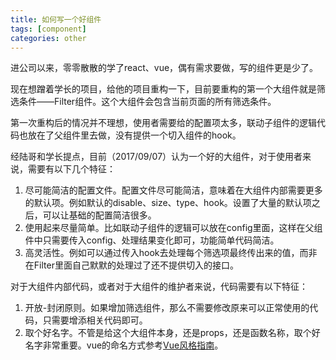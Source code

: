 ```yaml
---
title: 如何写一个好组件
tags: [component]
categories: other
---
```


进公司以来，零零散散的学了react、vue，偶有需求要做，写的组件更是少了。

现在想蹭着学长的项目，给他的项目重构一下，目前要重构的第一个大组件就是筛选条件——Filter组件。这个大组件会包含当前页面的所有筛选条件。

第一次重构后的情况并不理想，使用者需要给的配置项太多，联动子组件的逻辑代码也放在了父组件里去做，没有提供一个切入组件的hook。

经陆哥和学长提点，目前（2017/09/07）认为一个好的大组件，对于使用者来说，需要有以下几个特征：

1. 尽可能简洁的配置文件。配置文件尽可能简洁，意味着在大组件内部需要更多的默认项。例如默认的disable、size、type、hook。设置了大量的默认项之后，可以让基础的配置简洁很多。
2. 使用起来尽量简单。比如联动子组件的逻辑可以放在config里面，这样在父组件中只需要传入config、处理结果变化即可，功能简单代码简洁。
3. 高灵活性。例如可以通过传入hook去处理每个筛选项最终传出来的值，而非在Filter里面自己默默的处理过了还不提供切入的接口。

对于大组件内部代码，或者对于大组件的维护者来说，代码需要有以下特征：

1. 开放-封闭原则。如果增加筛选组件，那么不需要修改原来可以正常使用的代码，只需要增添相关代码即可。
2. 取个好名字。不管是给这个大组件本身，还是props，还是函数名称，取个好名字非常重要。vue的命名方式参考[Vue风格指南](../Vue/style-guide.md)。

